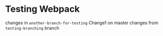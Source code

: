 # Testing Webpack


changes in `another-branch-for-testing`
Change1 on master
changes from `testing-branching` branch
